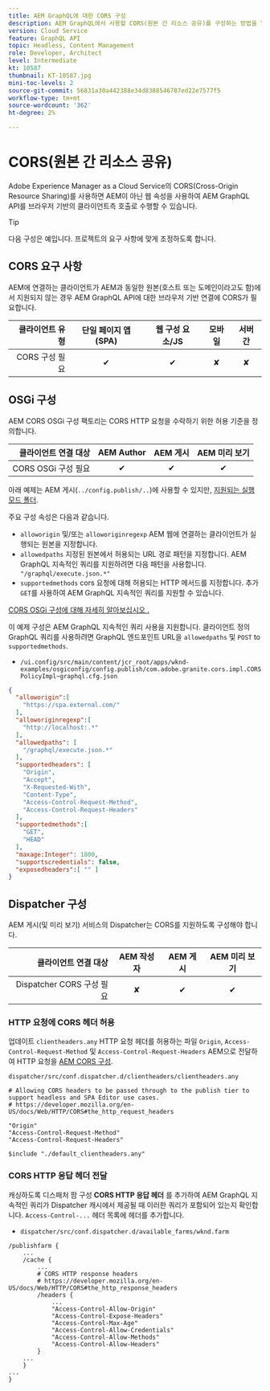 ```yaml
---
title: AEM GraphQL에 대한 CORS 구성
description: AEM GraphQL에서 사용할 CORS(원본 간 리소스 공유)를 구성하는 방법을 알아봅니다.
version: Cloud Service
feature: GraphQL API
topic: Headless, Content Management
role: Developer, Architect
level: Intermediate
kt: 10587
thumbnail: KT-10587.jpg
mini-toc-levels: 2
source-git-commit: 56831a30a442388e34d8388546787ed22e7577f5
workflow-type: tm+mt
source-wordcount: '362'
ht-degree: 2%

---
```



# CORS(원본 간 리소스 공유)

Adobe Experience Manager as a Cloud Service의 CORS(Cross-Origin Resource Sharing)를 사용하면 AEM이 아닌 웹 속성을 사용하여 AEM GraphQL API를 브라우저 기반의 클라이언트측 호출로 수행할 수 있습니다.

>[!TIP]
>
> 다음 구성은 예입니다. 프로젝트의 요구 사항에 맞게 조정하도록 합니다.



## CORS 요구 사항

AEM에 연결하는 클라이언트가 AEM과 동일한 원본(호스트 또는 도메인이라고도 함)에서 지원되지 않는 경우 AEM GraphQL API에 대한 브라우저 기반 연결에 CORS가 필요합니다.

| 클라이언트 유형 | 단일 페이지 앱(SPA) | 웹 구성 요소/JS | 모바일 | 서버 간 |
|----------------------------:|:---------------------:|:-------------:|:---------:|:----------------:|
| CORS 구성 필요 | ✔ | ✔ | ✘ | ✘ |

## OSGi 구성

AEM CORS OSGi 구성 팩토리는 CORS HTTP 요청을 수락하기 위한 허용 기준을 정의합니다.

| 클라이언트 연결 대상 | AEM Author | AEM 게시 | AEM 미리 보기 |
|-------------------------------------:|:----------:|:-------------:|:-------------:|
| CORS OSGi 구성 필요 | ✔ | ✔ | ✔ |


아래 예제는 AEM 게시(`../config.publish/..`)에 사용할 수 있지만, [지원되는 실행 모드 폴더](https://experienceleague.adobe.com/docs/experience-manager-cloud-service/content/implementing/deploying/configuring-osgi.html#runmode-resolution).

주요 구성 속성은 다음과 같습니다.

+ `alloworigin` 및/또는 `alloworiginregexp` AEM 웹에 연결하는 클라이언트가 실행되는 원본을 지정합니다.
+ `allowedpaths` 지정된 원본에서 허용되는 URL 경로 패턴을 지정합니다. AEM GraphQL 지속적인 쿼리를 지원하려면 다음 패턴을 사용합니다. `"/graphql/execute.json.*"`
+ `supportedmethods` cors 요청에 대해 허용되는 HTTP 메서드를 지정합니다. 추가 `GET`를 사용하여 AEM GraphQL 지속적인 쿼리를 지원할 수 있습니다.

[CORS OSGi 구성에 대해 자세히 알아보십시오 .](https://experienceleague.adobe.com/docs/experience-manager-learn/foundation/security/understand-cross-origin-resource-sharing.html)


이 예제 구성은 AEM GraphQL 지속적인 쿼리 사용을 지원합니다. 클라이언트 정의 GraphQL 쿼리를 사용하려면 GraphQL 엔드포인트 URL을 `allowedpaths` 및 `POST` to `supportedmethods`.

+ `/ui.config/src/main/content/jcr_root/apps/wknd-examples/osgiconfig/config.publish/com.adobe.granite.cors.impl.CORSPolicyImpl~graphql.cfg.json`

```json
{
  "alloworigin":[
    "https://spa.external.com/"
  ],
  "alloworiginregexp":[
    "http://localhost:.*"
  ],
  "allowedpaths": [
    "/graphql/execute.json.*"
  ],
  "supportedheaders": [
    "Origin",
    "Accept",
    "X-Requested-With",
    "Content-Type",
    "Access-Control-Request-Method",
    "Access-Control-Request-Headers"
  ],
  "supportedmethods":[
    "GET",
    "HEAD"
  ],
  "maxage:Integer": 1800,
  "supportscredentials": false,
  "exposedheaders":[ "" ]
}
```


## Dispatcher 구성

AEM 게시(및 미리 보기) 서비스의 Dispatcher는 CORS를 지원하도록 구성해야 합니다.

| 클라이언트 연결 대상 | AEM 작성자 | AEM 게시 | AEM 미리 보기 |
|-------------------------------------:|:----------:|:-------------:|:-------------:|
| Dispatcher CORS 구성 필요 | ✘ | ✔ | ✔ |

### HTTP 요청에 CORS 헤더 허용

업데이트 `clientheaders.any` HTTP 요청 헤더를 허용하는 파일 `Origin`,  `Access-Control-Request-Method` 및 `Access-Control-Request-Headers` AEM으로 전달하여 HTTP 요청을 [AEM CORS 구성](#osgi-configuration).

`dispatcher/src/conf.dispatcher.d/clientheaders/clientheaders.any`

```
# Allowing CORS headers to be passed through to the publish tier to support headless and SPA Editor use cases.
# https://developer.mozilla.org/en-US/docs/Web/HTTP/CORS#the_http_request_headers

"Origin"
"Access-Control-Request-Method"
"Access-Control-Request-Headers"

$include "./default_clientheaders.any"
```

### CORS HTTP 응답 헤더 전달

캐싱하도록 디스패처 팜 구성 **CORS HTTP 응답 헤더** 를 추가하여 AEM GraphQL 지속적인 쿼리가 Dispatcher 캐시에서 제공될 때 이러한 쿼리가 포함되어 있는지 확인합니다. `Access-Control-...` 헤더 목록에 헤더를 추가합니다.

+ `dispatcher/src/conf.dispatcher.d/available_farms/wknd.farm`

```
/publishfarm {
    ...
    /cache {
        ...
        # CORS HTTP response headers
        # https://developer.mozilla.org/en-US/docs/Web/HTTP/CORS#the_http_response_headers
        /headers {
            ...
            "Access-Control-Allow-Origin"
            "Access-Control-Expose-Headers"
            "Access-Control-Max-Age"
            "Access-Control-Allow-Credentials"
            "Access-Control-Allow-Methods"
            "Access-Control-Allow-Headers"
        }
    ...
    }
...
}
```

